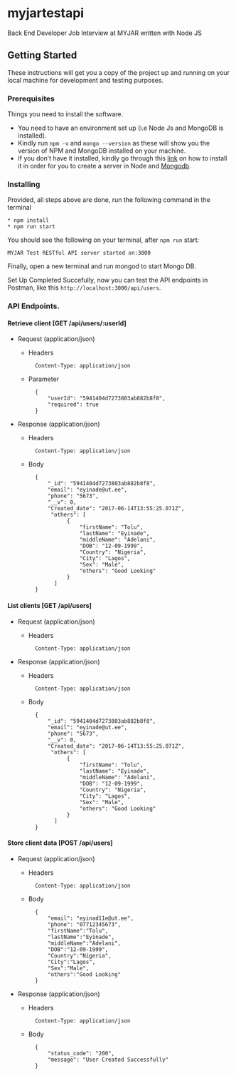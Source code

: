 # myjartestapi
Back End Developer Job Interview at MYJAR written with Node JS
## Getting Started
These instructions will get you a copy of the project up and running on your local machine for development and testing purposes.
### Prerequisites
Things you need to install the software.

* You need to have an environment set up (i.e Node Js and MongoDB is installed).
* Kindly run `npm -v` and `mongo --version` as these will show you the version of NPM and MongoDB installed on your machine.
* If you don’t have it installed, kindly go through this [link](https://nodejs.org/en/download/package-manager/) on how to install it in order for you to create a server in Node and [Mongodb](https://docs.mongodb.com/manual/installation/).

### Installing
Provided, all steps above are done, run the following command in the terminal
```
* npm install
* npm run start
``` 

You should see the following on your terminal, after `npm run` start:
```
MYJAR Test RESTful API server started on:3000
```

Finally, open a new terminal and run mongod to start Mongo DB.

Set Up Completed Succefully, now you can test the API endpoints in Postman, like this `http://localhost:3000/api/users`.

### API Endpoints.

#### Retrieve client [GET /api/users/:userId]


+ Request (application/json)
    + Headers

            Content-Type: application/json
    + Parameter

            {
                "userId": "5941404d7273803ab882b8f8",
                "required": true
            }
 + Response (application/json)
    + Headers

            Content-Type: application/json
    + Body

            {
                "_id": "5941404d7273803ab882b8f8",
                "email": "eyinade@ut.ee",
                "phone": "5673",
                "__v": 0,
                "Created_date": "2017-06-14T13:55:25.071Z",
                 "others": [
                      {
                          "firstName": "Tolu",
                          "lastName": "Eyinade",
                          "middleName": "Adelani",
                          "DOB": "12-09-1999",
                          "Country": "Nigeria",
                          "City": "Lagos",
                          "Sex": "Male",
                          "others": "Good Looking"
                      }
                  ]
            }
          
#### List clients [GET /api/users]


+ Request (application/json)
    + Headers

            Content-Type: application/json
    
 + Response (application/json)
    + Headers

            Content-Type: application/json
    + Body

            {
                "_id": "5941404d7273803ab882b8f8",
                "email": "eyinade@ut.ee",
                "phone": "5673",
                "__v": 0,
                "Created_date": "2017-06-14T13:55:25.071Z",
                 "others": [
                      {
                          "firstName": "Tolu",
                          "lastName": "Eyinade",
                          "middleName": "Adelani",
                          "DOB": "12-09-1999",
                          "Country": "Nigeria",
                          "City": "Lagos",
                          "Sex": "Male",
                          "others": "Good Looking"
                      }
                  ]
            }
            
#### Store client data [POST /api/users]


+ Request (application/json)
    + Headers

            Content-Type: application/json
    + Body

            {
                "email": "eyinad11e@ut.ee",
                "phone": "07712345673",
                "firstName":"Tolu",
                "lastName":"Eyinade",
                "middleName":"Adelani",
                "DOB":"12-09-1999",
                "Country":"Nigeria",
                "City":"Lagos",
                "Sex":"Male",
                "others":"Good Looking"
            }
 + Response (application/json)
    + Headers

            Content-Type: application/json
    + Body

            {
                "status_code": "200",
                "message": "User Created Successfully"                
            }
